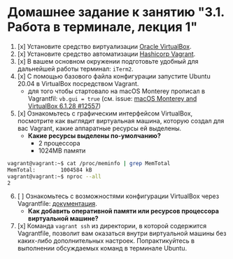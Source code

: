 # Домашнее задание к занятию "3.1. Работа в терминале, лекция 1"

1. [x] Установите средство виртуализации [Oracle VirtualBox](https://www.virtualbox.org/).
2. [x] Установите средство автоматизации [Hashicorp Vagrant](https://www.vagrantup.com/).
3. [x] В вашем основном окружении подготовьте удобный для дальнейшей работы терминал: `iTerm2`.
4. [x] С помощью базового файла конфигурации запустите Ubuntu 20.04 в VirtualBox посредством Vagrant.
    - для того чтобы стартовало на macOS Monterey прописал в Vagrantfil: `vb.gui = true` (см.
      issue: [macOS Monterey and VirtualBox 6.1.28 #12557](https://github.com/hashicorp/vagrant/issues/12557))
5. [x] Ознакомьтесь с графическим интерфейсом VirtualBox, посмотрите как выглядит виртуальная машина, которую создал для
   вас Vagrant, какие аппаратные ресурсы ей выделены. 
      - **Какие ресурсы выделены по-умолчанию?**
         - 2 процессора
         - 1024MB памяти
```bash
vagrant@vagrant:~$ cat /proc/meminfo | grep MemTotal
MemTotal:        1004584 kB
vagrant@vagrant:~$ nproc --all
2
```
6. [ ] Ознакомьтесь с возможностями конфигурации VirtualBox через
   Vagrantfile: [документация](https://www.vagrantup.com/docs/providers/virtualbox/configuration.html). 
      - **Как добавить оперативной памяти или ресурсов процессора виртуальной машине?**
7. [x] Команда `vagrant ssh` из директории, в которой содержится Vagrantfile, позволит вам оказаться внутри виртуальной
   машины без каких-либо дополнительных настроек. Попрактикуйтесь в выполнении обсуждаемых команд в терминале Ubuntu.

